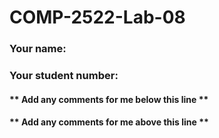 # COMP-2522-Lab-08

### Your name:

### Your student number:

#### ** Add any comments for me below this line **

#### ** Add any comments for me above this line **
